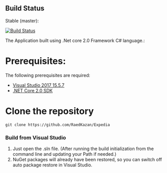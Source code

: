 ## Build Status
Stable (master):

[![Build Status](https://travis-ci.org/RaedKazan/Expedia.svg?branch=master)](https://travis-ci.org/RaedKazan/Expedia)


The Application built using .Net core 2.0 Framework C# language.:

# Prerequisites:
The following prerequisites are required:
- [Visual Studio 2017 15.5.7](https://www.visualstudio.com/downloads/)
- [.NET Core 2.0 SDK](https://www.microsoft.com/net/download/windows)

# Clone the repository
```
git clone https://github.com/RaedKazan/Expedia 
```

### Build from Visual Studio
1. Just open the .sln file. (After running the build initialization from the command line and updating your Path if needed.)
2. NuGet packages will already have been restored, so you can switch off auto package restore in Visual Studio.


